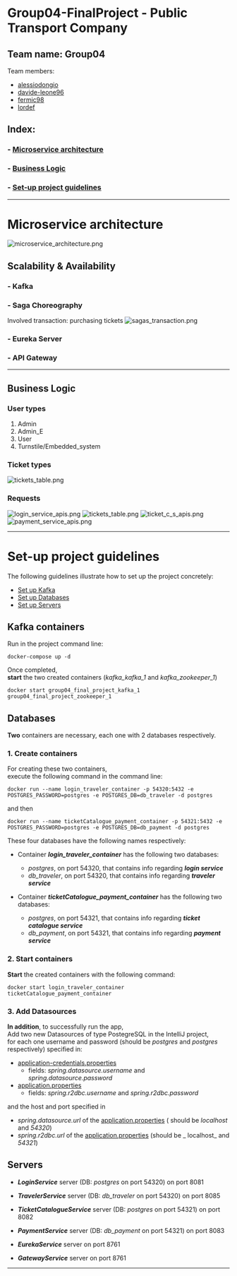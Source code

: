 # Group04-FinalProject - Public Transport Company

## Team name: Group04
Team members:
* [alessiodongio](https://github.com/alessiodongio)
* [davide-leone96](https://github.com/davide-leone96)
* [fermic98](https://github.com/fermic98)
* [lordef](https://github.com/lordef)

## Index:

### -  [Microservice architecture](#Microservice-architecture)

### - [Business Logic](#business-logic)

### - [Set-up project guidelines](#set-up-project-guidelines)

------------------------------------------------------

# Microservice architecture

![microservice_architecture.png](z_readme/img/microservices_architecture.png)

## Scalability & Availability

### - Kafka
### - Saga Choreography
Involved transaction: purchasing tickets
![sagas_transaction.png](z_readme/img/sagas_transaction.png)


### - Eureka Server
### - API Gateway


---------------------------------------------------
## Business Logic

### User types
1) Admin
2) Admin_E
3) User
4) Turnstile/Embedded_system




### Ticket types
![tickets_table.png](z_readme/img/tickets_table.png)


### Requests
![login_service_apis.png](z_readme/img/login_service_apis.png)
![tickets_table.png](z_readme/img/ts_apis.png)
![ticket_c_s_apis.png](z_readme/img/ticket_c_s_apis.png)
![payment_service_apis.png](z_readme/img/payment_service_apis.png)




------------------------------------------------------

# Set-up project guidelines

The following guidelines illustrate how to set up the project concretely:

- [Set up Kafka](#kafka-containers)
- [Set up Databases](#databases)
- [Set up Servers](#servers)

## Kafka containers

Run in the project command line:

`docker-compose up -d`

Once completed,<br>
**start** the two created containers (_kafka_kafka_1_ and _kafka_zookeeper_1_)

`docker start group04_final_project_kafka_1 group04_final_project_zookeeper_1`

## Databases

**Two** containers are necessary, each one with 2 databases respectively.

### 1. Create containers

For creating these two containers, <br>
execute the following command in the command line:

`docker run --name login_traveler_container -p 54320:5432 -e POSTGRES_PASSWORD=postgres -e POSTGRES_DB=db_traveler -d postgres`

and then

`docker run --name ticketCatalogue_payment_container -p 54321:5432 -e POSTGRES_PASSWORD=postgres -e POSTGRES_DB=db_payment -d postgres`

These four databases have the following names respectively: <br>

- Container _**login_traveler_container**_ has the following two databases:
    * _postgres_, on port 54320, that contains info regarding **_login service_**
    * _db_traveler_, on port 54320, that contains info regarding **_traveler service_**

- Container _**ticketCatalogue_payment_container**_ has the following two databases:
    * _postgres_, on port 54321, that contains info regarding **_ticket catalogue service_**
    * _db_payment_, on port 54321, that contains info regarding **_payment service_**

### 2. Start containers

**Start** the created containers with the following command:

`docker start login_traveler_container ticketCatalogue_payment_container`

### 3. Add Datasources

**In addition**, to successfully run the app,<br>
Add two new Datasources of type PostegreSQL in the IntelliJ project, <br>
for each one username and password (should be _postgres_ and _postgres_ respectively) specified in:

- [application-credentials.properties](login_service/src/main/resources/application-credentials.properties)
    - fields: _spring.datasource.username_ and _spring.datasource.password_
- [application.properties](ticket_catalogue_service/src/main/resources/application.properties)
    - fields: _spring.r2dbc.username_ and _spring.r2dbc.password_

and the host and port specified in

- _spring.datasource.url_ of the [application.properties](login_service/src/main/resources/application.properties) (
  should be _localhost_ and _54320_)
- _spring.r2dbc.url_ of
  the [application.properties](ticket_catalogue_service/src/main/resources/application.properties) (should be _
  localhost_ and _54321_)

## Servers

* **_LoginService_** server (DB: _postgres_  on port 54320) on port 8081
* **_TravelerService_** server (DB: _db_traveler_ on port 54320) on port 8085

* **_TicketCatalogueService_** server (DB: _postgres_  on port 54321) on port 8082
* **_PaymentService_** server (DB: _db_payment_ on port 54321) on port 8083
* **_EurekaService_** server on port 8761
* **_GatewayService_** server on port 8761

------------------------------------
